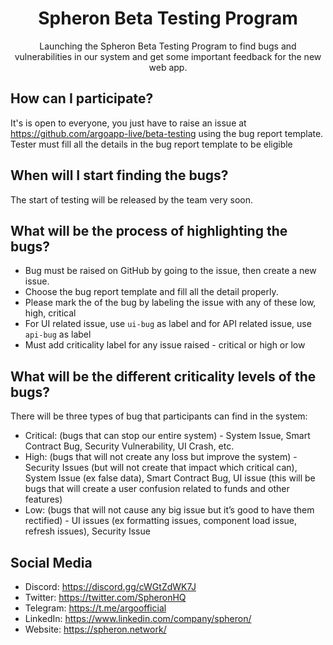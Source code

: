 <p align="center">
<!--   <a href="https://spheron.network/">
    <img src="https://ik.imagekit.io/argo/BugBounty_YtGf5_ATd.png" title="source: imgur.com" alt="Spheron thumbnail" />
  </a> -->

  <h1 align="center">Spheron Beta Testing Program</h1>

  <p align="center">
     Launching the Spheron Beta Testing Program to find bugs and vulnerabilities in our system and get some important feedback for the new web app.
  </p>
</p>


## How can I participate?

It's is open to everyone, you just have to raise an issue at https://github.com/argoapp-live/beta-testing using the bug report template. Tester must fill all the details in the bug report template to be eligible 

## When will I start finding the bugs?

The start of testing will be released by the team very soon.

## What will be the process of highlighting the bugs?

- Bug must be raised on GitHub by going to the issue, then create a new issue. 
- Choose the bug report template and fill all the detail properly.
- Please mark the <criticality> of the bug by labeling the issue with any of these low, high, critical
- For UI related issue, use `ui-bug` as label and for API related issue, use `api-bug` as label
- Must add criticality label for any issue raised - critical or high or low

## What will be the different criticality levels of the bugs?

There will be three types of bug that participants can find in the system:

- Critical: (bugs that can stop our entire system) - System Issue, Smart Contract Bug, Security Vulnerability, UI Crash, etc.
- High: (bugs that will not create any loss but improve the system) - Security Issues (but will not create that impact which critical can), System Issue (ex false data), Smart Contract Bug, UI issue (this will be bugs that will create a user confusion related to funds and other features)
- Low: (bugs that will not cause any big issue but it’s good to have them rectified) - UI issues (ex formatting issues, component load issue, refresh issues), Security Issue 

## Social Media

- Discord: https://discord.gg/cWGtZdWK7J
- Twitter: https://twitter.com/SpheronHQ
- Telegram: https://t.me/argoofficial
- LinkedIn: https://www.linkedin.com/company/spheron/
- Website: https://spheron.network/
